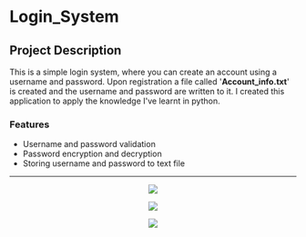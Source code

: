 # Login_System

## Project Description

This is a simple login system, where you can create an account using a username and password.
Upon registration a file called '**Account_info.txt**' is created and the username and password are written to it.
I created this application to apply the knowledge I've learnt in python.

### Features
 - Username and password validation
 - Password encryption and decryption
 - Storing username and password to text file
 
 
 ___
 
<p align="center">
  <kbd><img src="https://user-images.githubusercontent.com/72699320/189645683-27281935-66e5-416e-b827-7bed3749ef84.png"></kbd>
</p>

<p align="center">
  <kbd><img src="https://user-images.githubusercontent.com/72699320/189646001-4a1b3227-6508-4f67-a706-2fc4236f5757.png"></kbd>
</p>

<p align="center">
  <kbd><img src="https://user-images.githubusercontent.com/72699320/189646290-6aaac58a-7836-4343-94f8-ad76654d8db9.png"></kb
</p>

